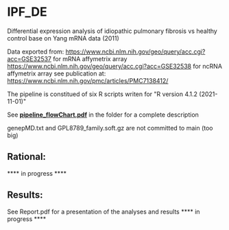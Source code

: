 # IPF_DE
Differential expression analysis of idiopathic pulmonary fibrosis vs healthy control base on Yang mRNA data (2011)

Data exported from:
https://www.ncbi.nlm.nih.gov/geo/query/acc.cgi?acc=GSE32537 for mRNA affymetrix array
https://www.ncbi.nlm.nih.gov/geo/query/acc.cgi?acc=GSE32538 for ncRNA affymetrix array
see publication at: https://www.ncbi.nlm.nih.gov/pmc/articles/PMC7138412/

The pipeline is constitued of six R scripts writen for "R version 4.1.2 (2021-11-01)"

See [**pipeline_flowChart.pdf**](https://github.com/BrionChristian/IPF_DE/blob/main/pipeline_flowChart.pdf) in the folder for a complete description

genepMD.txt and GPL8789_family.soft.gz are not committed to main (too big)

## Rational:
****  in progress  ****


## Results:
See Report.pdf for a presentation of the analyses and results 
****  in progress  ****